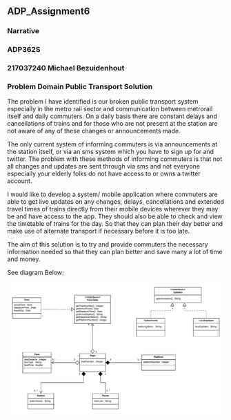 ## ADP_Assignment6
### Narrative

### ADP362S
### 217037240 Michael Bezuidenhout
### Problem Domain Public Transport Solution

The problem I have identified is our broken public transport system especially in the metro rail sector and communication between metrorail itself and daily commuters. On a daily basis there are constant delays and cancellations of trains and for those who are not present at the station are not aware of any of these changes or announcements made.

The only current system of informing commuters is via announcements at the station itself, or via an sms system which you have to sign up for and twitter. The problem with these methods of informing commuters is that not all changes and updates are sent through via sms and not everyone especially your elderly folks do not have access to or owns a twitter account.

I would like to develop a system/ mobile application where commuters are able to get live updates on any changes, delays, cancellations and extended travel times of trains directly from their mobile devices wherever they may be and have access to the app. They should also be able to check and view the timetable of trains for the day. So that they can plan their day better and make use of alternate transport if necessary before it is too late.

The aim of this solution is to try and provide commuters the necessary information needed so that they can plan better and save many a lot of time and money.


See diagram Below:

![](MetroFail/src/images/AdpUMLAssignment6.png)
